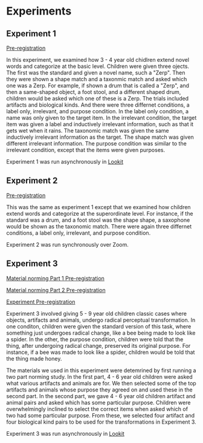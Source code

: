 # Experiments

## Experiment 1

[Pre-registration](https://osf.io/2gebc)

In this experiment, we examined how 3 - 4 year old chidlren extend novel words and categorize at the basic level. Children were given three ojects. The first was the standard and given a novel name, such a "Zerp". Then they were shown a shape match and a taxonmic match and asked which one was a Zerp. For example, if shown a drum that is called a "Zerp", and then a same-shaped object, a foot stool, and a different shaped drum, children would be asked which one of these is a Zerp. The trials included artifacts and biological kinds. And there were three differnet conditions, a label only, irrelevant, and purpose condition. In the label only condition, a name was only given to the target item. In the irrelevant condition, the target item was given a label and inductively irrelevant information, such as that it gets wet when it rains.  The taxonomic match was given the same inductively irrelevant information as the target. The shape match was given different irrelevant information. The purpose condition was similar to the irrelevant condition, except that the items were given purposes. 

Experiment 1 was run asynchronously in [Lookit](https://lookit.mit.edu/)

## Experiment 2

[Pre-registration](https://osf.io/uzhw8)

This was the same as experiment 1 except that we examined how children extend words and categorize at the superordinate level. For instance, if the standard was a drum, and a foot stool was the shape shape, a saxophone would be shown as the taxonomic match. There were again three differnet conditions, a label only, irrelevant, and purpose condition.

Experiment 2 was run synchronously over Zoom. 

## Experiment 3

[Material norming Part 1 Pre-registration](https://osf.io/pb4wa)

[Material norming Part 2 Pre-registration](https://osf.io/8v5yk)

[Experiment Pre-registration](https://osf.io/mrqdx)


Experiment 3 involved giving 5 - 9 year old children classic cases where objects, artifacts and animals, undergo radical perceptual transformation. In one conditon, children were given the standard version of this task, where something just undergoes radical change, like a bee being made to look like a spider. In the other, the purpose condition, children were told that the thing, after undergoing radical change, preserved its original purpose. For instance, if a bee was made to look like a spider, children would be told that the thing made honey. 

The materials we used in this experiment were detemrined by first running a two part norming study. In the first part, 4 - 6 year old children were asked what various artifacts and animals are for. We then selected some of the top artifacts and animals whose purpose they agreed on and used these in the second part.  In the second part, we gave 4 - 6 year old children artifact and animal pairs and asked which has some particular purpose. Children were overwhelmingly inclined to select the correct items when asked which of two had some particular purpose. From these, we selected four artifact and four biological kind pairs to be used for the transformations in Experiment 3.

Experiment 3 was run asynchronously in [Lookit](https://lookit.mit.edu/)